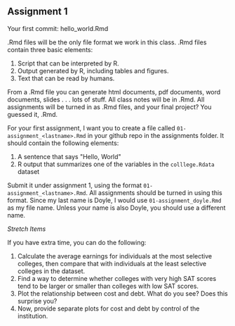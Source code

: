 Assignment 1
-----------------------------------

Your first commit: hello\_world.Rmd

.Rmd files will be the only file format we work in this class. .Rmd
files contain three basic elements:

1.  Script that can be interpreted by R.
2.  Output generated by R, including tables and figures.  
3.  Text that can be read by humans.

From a .Rmd file you can generate html documents, pdf documents, word
documents, slides . . . lots of stuff. All class notes will be in .Rmd.
All assignments will be turned in as .Rmd files, and your final project?
You guessed it, .Rmd.

For your first assignment, I want you to create a file called
`01-assignment_<lastname>.Rmd` in your github repo in the assignments
folder. It should contain the following elements:

1.  A sentence that says "Hello, World"
2.  R output that summarizes one of the variables in the
    `colllege.Rdata` dataset

Submit it under assignment 1, using the format
`01-assignment_<lastname>.Rmd`. All assignments should be turned in
using this format. Since my last name is Doyle, I would use
`01-assignment_doyle.Rmd` as my file name. Unless your name is also
Doyle, you should use a different name.

*Stretch Items*

If you have extra time, you can do the following:

1.  Calculate the average earnings for individuals at the most selective
    colleges, then compare that with individuals at the least selective
    colleges in the dataset.
2.  Find a way to determine whether colleges with very high SAT scores
    tend to be larger or smaller than colleges with low SAT scores.
3.  Plot the relationship between cost and debt. What do you see? Does
    this surprise you?
4.  Now, provide separate plots for cost and debt by control of the
    institution.
